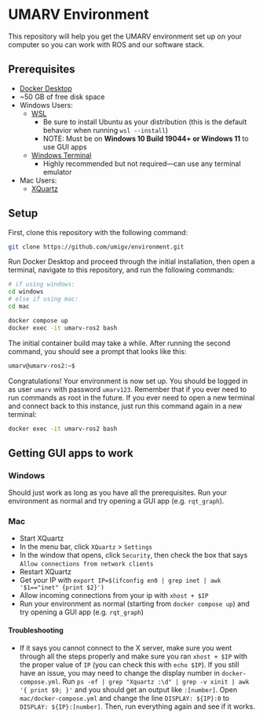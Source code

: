 # UMARV Environment

This repository will help you get the UMARV environment set up on your computer so you can work with ROS and our software stack.

## Prerequisites
- [Docker Desktop](https://www.docker.com/products/docker-desktop/)
- ~50 GB of free disk space
- Windows Users:
    - [WSL](https://learn.microsoft.com/en-us/windows/wsl/install)
        - Be sure to install Ubuntu as your distribution (this is the default behavior when running `wsl --install`)
        - NOTE: Must be on **Windows 10 Build 19044+ or Windows 11** to use GUI apps
    - [Windows Terminal](https://learn.microsoft.com/en-us/windows/terminal/install)
        - Highly recommended but not required—can use any terminal emulator
- Mac Users:
    - [XQuartz](https://www.xquartz.org/)

## Setup
First, clone this repository with the following command:
```sh
git clone https://github.com/umigv/environment.git
```
Run Docker Desktop and proceed through the initial installation, then open a terminal, navigate to this repository, and run the following commands:
```sh
# if using windows:
cd windows
# else if using mac:
cd mac

docker compose up
docker exec -it umarv-ros2 bash
```
The initial container build may take a while. After running the second command, you should see a prompt that looks like this:

```sh
umarv@umarv-ros2:~$
```
Congratulations! Your environment is now set up. You should be logged in as user `umarv` with password `umarv123`. Remember that if you ever need to run commands as root in the future. If you ever need to open a new terminal and connect back to this instance, just run this command again in a new terminal:

```sh
docker exec -it umarv-ros2 bash
```

## Getting GUI apps to work

### Windows
Should just work as long as you have all the prerequisites. Run your environment as normal and try opening a GUI app (e.g. `rqt_graph`).

### Mac
- Start XQuartz
- In the menu bar, click `XQuartz` > `Settings`
- In the window that opens, click `Security`, then check the box that says `Allow connections from network clients`
- Restart XQuartz
- Get your IP with `export IP=$(ifconfig en0 | grep inet | awk '$1=="inet" {print $2}')`
- Allow incoming connections from your ip with `xhost + $IP`
- Run your environment as normal (starting from `docker compose up`) and try opening a GUI app (e.g. `rqt_graph`)

#### Troubleshooting
- If it says you cannot connect to the X server, make sure you went through all the steps properly and make sure you ran `xhost + $IP` with the proper value of `IP` (you can check this with `echo $IP`). If you still have an issue, you may need to change the display number in `docker-compose.yml`. Run `ps -ef | grep "Xquartz :\d" | grep -v xinit | awk '{ print $9; }'` and you should get an output like `:[number]`. Open `mac/docker-compose.yml` and change the line `DISPLAY: ${IP}:0` to `DISPLAY: ${IP}:[number]`. Then, run everything again and see if it works.
